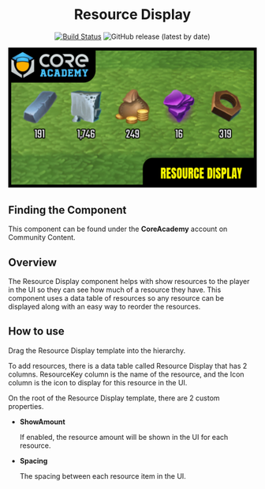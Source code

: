 <div align="center">

# Resource Display

[![Build Status](https://github.com/ManticoreGamesInc/Bootcamp-Resource-Display/workflows/CI/badge.svg)](https://github.com/ManticoreGamesInc/Bootcamp-Resource-Display/actions/workflows/ci.yml?query=workflow%3ACI%29)
![GitHub release (latest by date)](https://img.shields.io/github/v/release/ManticoreGamesInc/Bootcamp-Resource-Display?style=plastic)

![Preview](/Screenshots/Main.png)

</div>

## Finding the Component

This component can be found under the **CoreAcademy** account on Community Content.

## Overview

The Resource Display component helps with show resources to the player in the UI so they can see how much of a resource they have. This component uses a data table of resources so any resource can be displayed along with an easy way to reorder the resources.

## How to use

Drag the Resource Display template into the hierarchy.

To add resources, there is a data table called Resource Display that has 2 columns. ResourceKey column is the name of the resource, and the Icon column is the icon to display for this resource in the UI.

On the root of the Resource Display template, there are 2 custom properties.

- **ShowAmount**

	If enabled, the resource amount will be shown in the UI for each resource.

- **Spacing**

	The spacing between each resource item in the UI.
